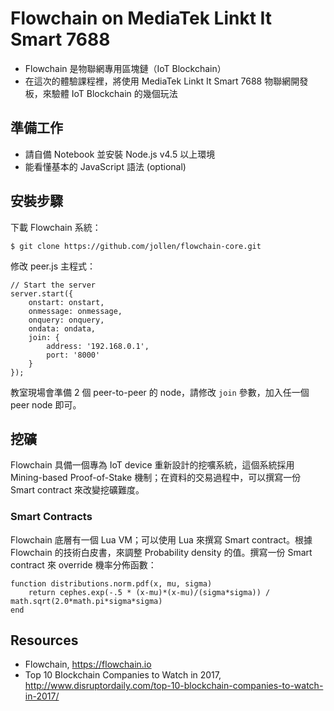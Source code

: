 # Flowchain on MediaTek Linkt It Smart 7688

* Flowchain 是物聯網專用區塊鏈（IoT Blockchain）
* 在這次的體驗課程裡，將使用 MediaTek Linkt It Smart 7688 物聯網開發板，來驗體 IoT Blockchain 的幾個玩法

## 準備工作

* 請自備 Notebook 並安裝 Node.js v4.5 以上環境
* 能看懂基本的 JavaScript 語法 (optional)

## 安裝步驟

下載 Flowchain 系統：

```
$ git clone https://github.com/jollen/flowchain-core.git
```
修改 peer.js 主程式：

```
// Start the server
server.start({
    onstart: onstart,
    onmessage: onmessage,
    onquery: onquery,
    ondata: ondata,
    join: {
        address: '192.168.0.1',
        port: '8000'
    }
});
```
教室現場會準備 2 個 peer-to-peer 的 node，請修改 ```join``` 參數，加入任一個 peer node 即可。

## 挖礦

Flowchain 具備一個專為 IoT device 重新設計的挖嚝系統，這個系統採用 Mining-based Proof-of-Stake 機制；在資料的交易過程中，可以撰寫一份 Smart contract 來改變挖礦難度。

### Smart Contracts

Flowchain 底層有一個 Lua VM；可以使用 Lua 來撰寫 Smart contract。根據 Flowchain 的技術白皮書，來調整 Probability density 的值。撰寫一份 Smart contract 來 override 機率分佈函數：

```
function distributions.norm.pdf(x, mu, sigma)
    return cephes.exp(-.5 * (x-mu)*(x-mu)/(sigma*sigma)) / math.sqrt(2.0*math.pi*sigma*sigma)
end
```

## Resources

* Flowchain, https://flowchain.io
* Top 10 Blockchain Companies to Watch in 2017, http://www.disruptordaily.com/top-10-blockchain-companies-to-watch-in-2017/
